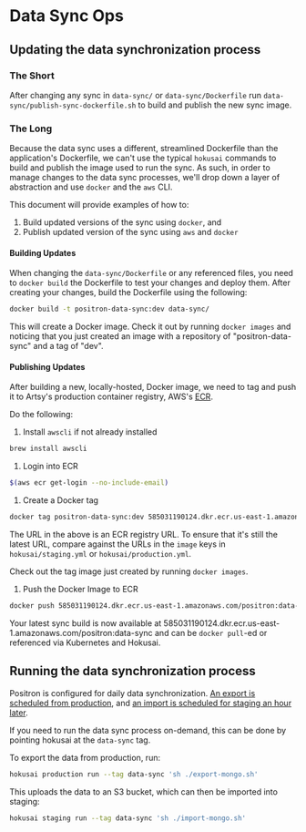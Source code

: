 # Data Sync Ops

## Updating the data synchronization process

### The Short

After changing any sync in `data-sync/` or `data-sync/Dockerfile`
run `data-sync/publish-sync-dockerfile.sh` to build and publish the
new sync image.

### The Long

Because the data sync uses a different, streamlined Dockerfile than the
application's Dockerfile, we can't use the typical `hokusai` commands to build
and publish the image used to run the sync. As such, in order to manage
changes to the data sync processes, we'll drop down a layer of abstraction and
use `docker` and the `aws` CLI.

This document will provide examples of how to:

1. Build updated versions of the sync using `docker`, and
1. Publish updated version of the sync using `aws` and `docker`

#### Building Updates

When changing the `data-sync/Dockerfile` or any referenced files, you need to
`docker build` the Dockerfile to test your changes and deploy them. After creating your
changes, build the Dockerfile using the following:

```sh
docker build -t positron-data-sync:dev data-sync/
```

This will create a Docker image. Check it out by running `docker images` and
noticing that you just created an image with a repository of "positron-data-sync"
and a tag of "dev".

#### Publishing Updates

After building a new, locally-hosted, Docker image, we need to tag
and push it to Artsy's production container registry, AWS's [ECR][0].

Do the following:

1. Install `awscli` if not already installed

  ```sh
  brew install awscli
  ```

1. Login into ECR

  ```sh
  $(aws ecr get-login --no-include-email)
  ```

1. Create a Docker tag

  ```sh
  docker tag positron-data-sync:dev 585031190124.dkr.ecr.us-east-1.amazonaws.com/positron:data-sync
  ```

  The URL in the above is an ECR registry URL. To ensure that it's still the latest
  URL, compare against the URLs in the `image` keys in `hokusai/staging.yml` or
  `hokusai/production.yml`.

  Check out the tag image just created by running `docker images`.

1. Push the Docker Image to ECR


  ```sh
  docker push 585031190124.dkr.ecr.us-east-1.amazonaws.com/positron:data-sync
  ```

  Your latest sync build is now available at
  585031190124.dkr.ecr.us-east-1.amazonaws.com/positron:data-sync and can be
  `docker pull`-ed or referenced via Kubernetes and Hokusai.

## Running the data synchronization process

  Positron is configured for daily data synchronization. [An export is scheduled from production](../hokusai/production.yml#L222), and [an import is scheduled for staging an hour later](../hokusai/staging.yml#L225).

  If you need to run the data sync process on-demand, this can be done by pointing hokusai at the `data-sync` tag.

  To export the data from production, run:

  ```sh
  hokusai production run --tag data-sync 'sh ./export-mongo.sh'
  ```

  This uploads the data to an S3 bucket, which can then be imported into staging:

  ```sh
  hokusai staging run --tag data-sync 'sh ./import-mongo.sh'
  ```

[0]:https://console.aws.amazon.com/ecr/get-started?region=us-east-1

